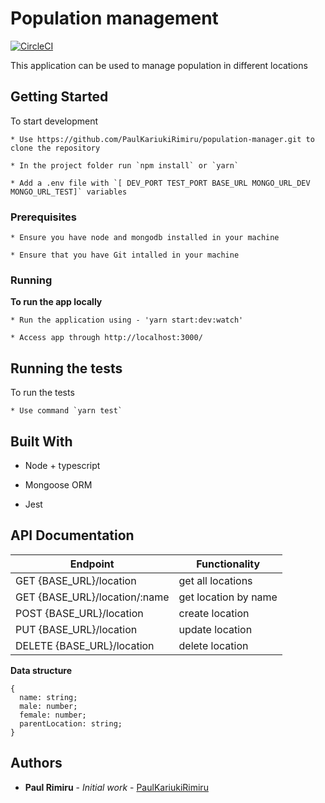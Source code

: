 # Population management

[![CircleCI](https://circleci.com/gh/PaulKariukiRimiru/population-manager.svg?style=svg)](https://circleci.com/gh/PaulKariukiRimiru/population-manager)

This application can be used to manage population in different locations

## Getting Started

To start development

    * Use https://github.com/PaulKariukiRimiru/population-manager.git to clone the repository

    * In the project folder run `npm install` or `yarn`

    * Add a .env file with `[ DEV_PORT TEST_PORT BASE_URL MONGO_URL_DEV MONGO_URL_TEST]` variables

### Prerequisites
    * Ensure you have node and mongodb installed in your machine

    * Ensure that you have Git intalled in your machine

### Running

<b>To run the app locally</b><br>

    * Run the application using - 'yarn start:dev:watch'

    * Access app through http://localhost:3000/

## Running the tests

To run the tests
    
    * Use command `yarn test`


## Built With

* Node + typescript

* Mongoose ORM

* Jest


## API Documentation

Endpoint                    |  Functionality
 ------------------------   |   ------------------------ 
GET {BASE_URL}/location               | get all locations
GET {BASE_URL}/location/:name         | get location by name
POST {BASE_URL}/location              | create location
PUT {BASE_URL}/location               | update location
DELETE {BASE_URL}/location           | delete location

**Data structure**

```
{
  name: string;
  male: number;
  female: number;
  parentLocation: string;
}
```
## Authors

* **Paul Rimiru** - *Initial work* - [PaulKariukiRimiru](https://github.com/PaulKariukiRimiru)

